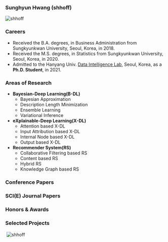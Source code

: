 ### Sunghyun Hwang (shhoff)

<p align="left"> <img src="https://komarev.com/ghpvc/?username=shhoff" alt="shhoff" /> </p>

### Careers
- Received the B.A. degrees, in Business Administration from Sungkyunkwan University, Seoul, Korea, in 2018.
- Received the M.S. degrees, in Statistics from Sungkyunkwan University, Seoul, Korea, in 2020.
- Admitted to the Hanyang Univ. [Data Intelligence Lab](https://dilab.hanyang.ac.kr), Seoul, Korea, as a **Ph.D. Student**, in 2021.

### Areas of Research
- **Bayesian-Deep Learning(B-DL)**
    - Bayesian Approximation
    - Description Length Minimization
    - Ensemble Learning
    - Variational Inference
- **eXplainable-Deep Learning(X-DL)**
    - Attention based X-DL
    - Input Attribution based X-DL
    - Internal Node based X-DL
    - Output based X-DL
- **Recommender System(RS)**
    - Collaborative Filtering based RS
    - Content based RS
    - Hybrid RS
    - Knowledge Graph based RS

### Conference Papers

### SCI(E) Journal Papers

### Honors & Awards

### Selected Projects

<p>&nbsp;<img align="center" src="https://github-readme-stats.vercel.app/api?username=shhoff&show_icons=true" alt="shhoff" /></p>
